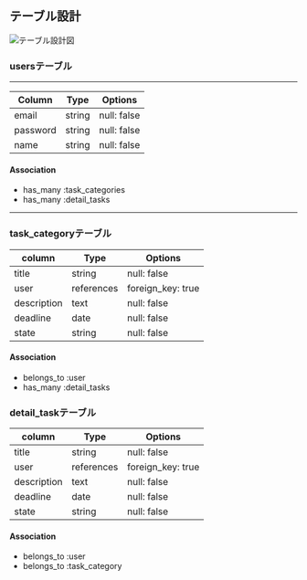 ## テーブル設計
![テーブル設計図](https://user-images.githubusercontent.com/74590047/109096240-88c35300-7760-11eb-920a-c7d068464867.png)

### usersテーブル
---------------------------------------------
| Column     | Type         |  Options      |
|------------|--------------|---------------|
| email      | string       | null: false   |
| password   | string       | null: false   |
| name       | string       | null: false   |

#### Association
- has_many :task_categories
- has_many :detail_tasks
---------------------------------------------
### task_categoryテーブル
| column     | Type         |  Options            |
|------------|------------- |---------------------|
|title       |string        | null: false         |
|user        |references    | foreign_key: true   |
|description |text          | null: false         |
|deadline    |date          | null: false         |
|state       |string        | null: false         |

#### Association
- belongs_to :user
- has_many :detail_tasks


### detail_taskテーブル
| column     | Type         |  Options            |
|------------|------------- |---------------------|
|title       |string        | null: false         |
|user        |references    | foreign_key: true   |
|description |text          | null: false         |
|deadline    |date          | null: false         |
|state       |string        | null: false         |

#### Association
- belongs_to :user
- belongs_to :task_category